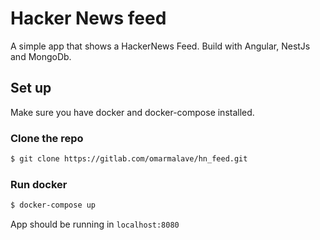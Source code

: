 # Hacker News feed
A simple app that shows a HackerNews Feed. Build with Angular, NestJs and MongoDb.

## Set up
Make sure you have docker and docker-compose installed.

### Clone the repo
```bash
$ git clone https://gitlab.com/omarmalave/hn_feed.git
```
### Run docker
 ```bash
 $ docker-compose up
 ```

App should be running in `localhost:8080`
